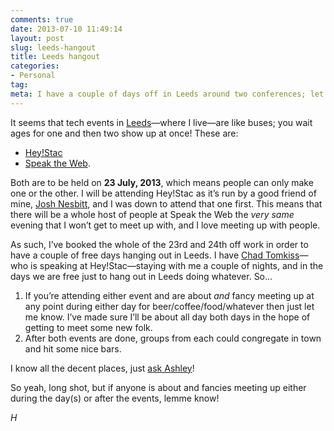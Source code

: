 ```yaml
---
comments: true
date: 2013-07-10 11:49:14
layout: post
slug: leeds-hangout
title: Leeds hangout
categories:
- Personal
tag:
meta: I have a couple of days off in Leeds around two conferences; let’s meet…?
---
```


It seems that tech events in [Leeds](http://bit.ly/14Id5QD)—where I live—are
like buses; you wait ages for one and then two show up at once! These are:

* [Hey!Stac](http://hey.wearestac.com/)
* [Speak the Web](https://tito.io/speaktheweb/leeds).

Both are to be held on **23 July, 2013**, which means people can only make one
or the other. I will be attending Hey!Stac as it’s run by a good friend of mine,
[Josh Nesbitt](https://twitter.com/joshnesbitt), and I was down to attend that
one first. This means that there will be a whole host of people at Speak the Web
the _very same_ evening that I won’t get to meet up with, and I love meeting up
with people.

As such, I’ve booked the whole of the 23rd and 24th off work in order to have a
couple of free days hanging out in Leeds. I have
[Chad Tomkiss](https://twitter.com/chadtomkiss)—who is speaking at
Hey!Stac—staying with me a couple of nights, and in the days we are free just to
hang out in Leeds doing whatever. So…

1. If you’re attending either event and are about _and_ fancy meeting up at any
   point during either day for beer/coffee/food/whatever then just let me know.
   I’ve made sure I’ll be about all day both days in the hope of getting to meet
   some new folk.
2. After both events are done, groups from each could congregate in town and hit
   some nice bars.

I know all the decent places, just [ask
Ashley](http://girlwithacamera.co.uk/leeds/)!

So yeah, long shot, but if anyone is about and fancies meeting up either during
the day(s) or after the events, lemme know!

_H_
